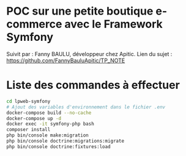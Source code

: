# POC sur une petite boutique e-commerce avec le Framework Symfony
Suivit par : Fanny BAULU, développeur chez Apitic. 
Lien du sujet : https://github.com/FannyBauluApitic/TP_NOTE
# Liste des commandes à effectuer
```bash
cd lpweb-symfony
# Ajout des variables d'environnement dans le fichier .env
docker-compose build --no-cache
docker-compose up -d
docker exec -it symfony-php bash
composer install
php bin/console make:migration
php bin/console doctrine:migrations:migrate
php bin/console doctrine:fixtures:load
```
